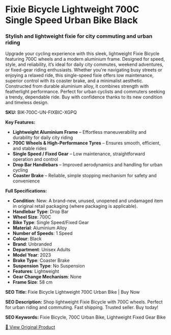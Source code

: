 # Fixie Bicycle Lightweight 700C Single Speed Urban Bike Black

### Stylish and lightweight fixie for city commuting and urban riding

Upgrade your cycling experience with this sleek, lightweight Fixie Bicycle featuring 700C wheels and a modern aluminium frame. Designed for speed, style, and reliability, it’s ideal for daily city commutes, weekend adventures, or fixed-gear riding enthusiasts. Whether you're navigating busy streets or enjoying a relaxed ride, this single-speed fixie offers low maintenance, superior control with its coaster brake, and a minimalist aesthetic. Constructed from durable aluminium alloy, it combines strength with featherlight performance. Perfect for urban cyclists and commuters seeking a trendy, dependable ride. Buy with confidence thanks to its new condition and timeless design.

**SKU:** BIK-700C-UN-FIXBIC-XGPQ

**Key Features:**
- **Lightweight Aluminium Frame** – Effortless maneuverability and durability for daily city riding
- **700C Wheels & High-Performance Tyres** – Ensures smooth, efficient, and stable rides
- **Single Speed / Fixed Gear** – Low maintenance, straightforward operation and control
- **Drop Bar Handlebars** – Improved aerodynamics and handling for urban cycling
- **Coaster Brake** – Reliable, simple stopping mechanism for safety and convenience

**Full Specifications:**
- **Condition**: New: A brand-new, unused, unopened and undamaged item in original retail packaging (where packaging is applicable).
- **Handlebar Type**: Drop Bar
- **Wheel Size**: 700C
- **Bike Type**: Single Speed/Fixed Gear
- **Material**: Aluminium Alloy
- **Number of Speeds**: 1 Speed
- **Colour**: Black
- **Brand**: Unbranded
- **Department**: Unisex Adults
- **Model Year**: 2023
- **Brake Type**: Coaster Brake
- **Suspension Type**: No Suspension
- **Features**: Lightweight
- **Gear Change Mechanism**: None
- **Frame Size**: 58 cm

**SEO Title:** Fixie Bicycle Lightweight 700C Urban Bike | Buy Now

**SEO Description:** Shop lightweight Fixie Bicycle with 700C wheels. Perfect for urban riding and commuting. Fast shipping. Trusted seller. Buy today!

**SEO Keywords:** Fixie Bicycle, 700C Urban Bike, Lightweight Fixed Gear Bike

[🔗 View Original Product](https://www.ebay.co.uk/itm/235899489171)
